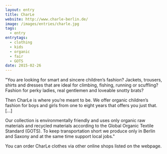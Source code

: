 ```yaml
---
layout: entry
title: CharLe
website: http://www.charle-berlin.de/
image: /images/entries/charle.jpg
tags:
  - entry
entrytags:
  - clothing
  - kids
  - organic
  - fair
  - GOTS
date: 2015-02-26
---
```


"You are looking for smart and sincere children’s fashion? Jackets, trousers, shirts and dresses that are ideal for climbing, fishing, running or scuffling? Fashion for perky ladies, real gentlemen and loveable snotty brats?

Then CharLe is where you’re meant to be. We offer organic children’s fashion for boys and girls from one to eight years that offers you just that. [...]

Our collection is environmentally friendly and uses only organic raw materials and recycled materials according to the Global Organic Textile Standard (GOTS). To keep transportation short we produce only in Berlin and Saxony and at the same time support local jobs."

You can order CharLe clothes via other online shops listed on the webpage.